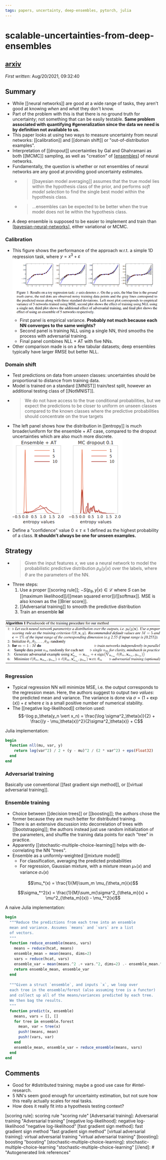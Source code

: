 ```yaml
---
tags: papers, uncertainty, deep-ensembles, pytorch, julia
---
```


# scalable-uncertainties-from-deep-ensembles

## [arxiv](https://arxiv.org/abs/1612.01474v3)

*First written*: Aug/20/2021, 09:32:40

## Summary

- While [[neural networks]] are good at a wide range of tasks, they aren't good at knowing *when* and *what* they don't know.
- Part of the problem with this is that there is no ground truth for uncertainty; not something that can be easily testable. **Same problem associated with quantifying #generalization since the data we need is by definition not available to us.**
- This paper looks at using two ways to measure uncertainty from neural networks: [[calibration]] and [[domain shift]] or "out-of-distribution examples".
- Interpretation of [[dropout]] uncertainties by Gal and Ghahramani as both [[MCMC]] sampling, as well as "creation" of [[ensembles]] of neural networks.
- Fundamentally, the question is whether or not ensembles of neural networks are any good at providing good uncertainty estimates.
  - > [[bayesian model averaging]] assumes that the true model lies within the hypothesis class of the prior, and performs *soft model selection* to find the single best model within the hypothesis class.
  - > ...ensembles can be expected to be better when the true model does not lie within the hypothesis class.
- A deep ensemble is supposed to be easier to implement and train than [[bayesian-neural-networks]], either variational or MCMC.

### Calibration

- This figure shows the performance of the approach w.r.t. a simple 1D regression task, where $y = x^3 + \varepsilon$ ![](attachments/2021-08-20-10-38-27.png)
  - First panel is empirical variance. **Probably not much because each NN converges to the same weights?**
  - Second panel is training NLL using a single NN, third smooths the process with adversarial training.
  - Final panel combines NLL + AT with five NNs.
- Other comparison made is on a few tabular datasets; deep ensembles typically have larger RMSE but better NLL.

### Domain shift

- Test predictions on data from _unseen_ classes: uncertainties should be proportional to distance from training data.
- Model is trained on a standard [[MNIST]] train/test split, however an additional testing class of [[NotMNIST]].
- >  We do not have access to the true conditional probabilities, but we expect the predictions to be closer to uniform on unseen classes compared to the known classes where the predictive probabilities should concentrate on the true targets
- The left panel shows how the distribution in [[entropy]] is much broader/uniform for the ensemble + AT case, compared to the dropout uncertainties which are also much more discrete. ![](attachments/2021-08-20-11-14-39.png)
- Define a "confidence" value $0 \leq \tau \leq 1$ defined as the highest probability of a class. **It shouldn't always be one for unseen examples.** 

## Strategy

- > Given the input features $x$, we use a neural network to model the probabilistic predictive distribution $p_\theta(y \vert x)$ over the labels, where $\theta$ are the parameters of the NN.
- Three steps:
  1. Use a proper [[scoring rule]]; $-S(p_\theta, y \vert x) \in \mathcal{L}$ where $S$ can be [[maximum likelihood]]/[[mean squared error]]/[[softmax]]. MSE is also known as the [[Brier score]].
  2. [[Adversarial training]] to smooth the predictive distribution
  3. Train an ensemble **lol**

![](attachments/2021-08-20-10-33-20.png)

### Regression

- Typical regression NN will minimize MSE, i.e. the output corresponds to the regression mean. Here, the authors suggest to output *two values*: the predicted mean and variance. The variance is done via $\sigma = (1 + \exp(x)) + \varepsilon$ where $\varepsilon$ is a small positive number of numerical stability.
- The [[negative log-likelihood]] criterion used:
$$-\log p_\theta(y_n \vert x_n) = \frac{\log \sigma^2_\theta(x)}{2} + \frac{(y - \mu_\theta(x))^2}{2\sigma^2_\theta(x)} + C$$

Julia implementation:

```julia
begin
  function nll(mu, var, y)
    return log(var^2) / 2 + (y - mu)^2 / (2 * var^2) + eps(Float32)
  end
end
```

### Adversarial training

Basically use conventional [[fast gradient sign method]], or [[virtual adversarial training]].

### Ensemble training

- Choice between [[decision trees]] or [[boosting]]; the authors chose the former because they are much better for distributed training.
- There is an extensive discussion into decorrelation of trees with [[bootstrapping]]; the authors instead just use random initialization of the parameters, and shuffle the training data points for each "tree" in practice.
- Apparently [[stochastic-multiple-choice-learning]] helps with de-correlating the NN "trees".
- Ensemble as a uniformly-weighted [[mixture model]]
  - For classification, averaging the predicted probabilities
  - For regression, Gaussian mixture, with a mixture mean $\mu_*(x)$ and variance $\sigma_*(x)$

$$\mu_*(x) = \frac{1}{M}\sum_m \mu_{\theta_m}(x)$$

$$\sigma_*^2(x) = \frac{1}{M}\sum_m(\sigma^2_{\theta_m}(x) + \mu^2_{\theta_m}(x)) - \mu_*^2(x)$$

A naive Julia implementation:

```julia
begin
  """Reduce the predictions from each tree into an ensemble
  mean and variance. Assumes `means` and `vars` are a list
  of vectors.
  """
  function reduce_ensemble(means, vars)
    means = reduce(hcat, means)
    ensemble_mean = mean(means, dims=2)
    vars = reduce(hcat, vars)
    ensemble_var = mean(means.^2 .+ vars.^2, dims=2) .- ensemble_mean.^2
    return ensemble_mean, ensemble_var
  end

  """Given a struct `ensemble`, and inputs `x`, we loop over
  each tree in the ensemble/forest (also assuming tree is a functor)
  and collect up all of the means/variances predicted by each tree.
  We then bag the results.
  """
  function predict(x, ensemble)
    means, vars = [], []
    for tree in ensemble.forest
      mean, var = tree(x)
      push!(means, mean)
      push!(vars, var)
    end
    ensemble_mean, ensemble_var = reduce_ensemble(means, vars)
  end
end
```

## Comments

- Good for #distributed training; maybe a good use case for #intel-research.
- 5 NN's seem good enough for uncertainty estimation, but not sure how this really actually scales for real tasks.
- How does it really fit into a hypothesis testing context?

[//begin]: # "Autogenerated link references for markdown compatibility"
[ensembles]: ensembles "ensembles"
[bayesian-neural-networks]: bayesian-neural-networks "bayesian-neural-networks"
[scoring rule]: scoring rule "scoring rule"
[Adversarial training]: Adversarial training "Adversarial training"
[negative log-likelihood]: negative log-likelihood "negative log-likelihood"
[fast gradient sign method]: fast gradient sign method "fast gradient sign method"
[virtual adversarial training]: virtual adversarial training "virtual adversarial training"
[boosting]: boosting "boosting"
[stochastic-multiple-choice-learning]: stochastic-multiple-choice-learning "stochastic-multiple-choice-learning"
[//end]: # "Autogenerated link references"